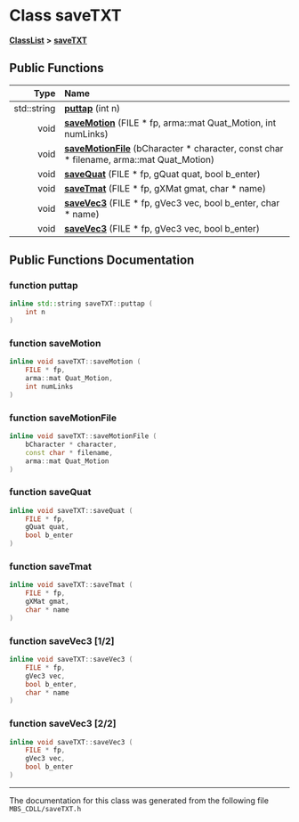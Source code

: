

# Class saveTXT



[**ClassList**](annotated.md) **>** [**saveTXT**](classsave_t_x_t.md)










































## Public Functions

| Type | Name |
| ---: | :--- |
|  std::string | [**puttap**](#function-puttap) (int n) <br> |
|  void | [**saveMotion**](#function-savemotion) (FILE \* fp, arma::mat Quat\_Motion, int numLinks) <br> |
|  void | [**saveMotionFile**](#function-savemotionfile) (bCharacter \* character, const char \* filename, arma::mat Quat\_Motion) <br> |
|  void | [**saveQuat**](#function-savequat) (FILE \* fp, gQuat quat, bool b\_enter) <br> |
|  void | [**saveTmat**](#function-savetmat) (FILE \* fp, gXMat gmat, char \* name) <br> |
|  void | [**saveVec3**](#function-savevec3-12) (FILE \* fp, gVec3 vec, bool b\_enter, char \* name) <br> |
|  void | [**saveVec3**](#function-savevec3-22) (FILE \* fp, gVec3 vec, bool b\_enter) <br> |




























## Public Functions Documentation




### function puttap 

```C++
inline std::string saveTXT::puttap (
    int n
) 
```






### function saveMotion 

```C++
inline void saveTXT::saveMotion (
    FILE * fp,
    arma::mat Quat_Motion,
    int numLinks
) 
```






### function saveMotionFile 

```C++
inline void saveTXT::saveMotionFile (
    bCharacter * character,
    const char * filename,
    arma::mat Quat_Motion
) 
```






### function saveQuat 

```C++
inline void saveTXT::saveQuat (
    FILE * fp,
    gQuat quat,
    bool b_enter
) 
```






### function saveTmat 

```C++
inline void saveTXT::saveTmat (
    FILE * fp,
    gXMat gmat,
    char * name
) 
```






### function saveVec3 [1/2]

```C++
inline void saveTXT::saveVec3 (
    FILE * fp,
    gVec3 vec,
    bool b_enter,
    char * name
) 
```






### function saveVec3 [2/2]

```C++
inline void saveTXT::saveVec3 (
    FILE * fp,
    gVec3 vec,
    bool b_enter
) 
```




------------------------------
The documentation for this class was generated from the following file `MBS_CDLL/saveTXT.h`

